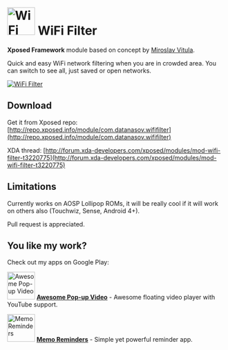 # <img src="http://i.imgur.com/dcUiBaS.png" width="64" alt="WiFi Filter" /> WiFi Filter

**Xposed Framework** module based on concept by [Miroslav Vitula](https://plus.google.com/+MiroslavVitula/posts/ibm6CmBnBvc).

Quick and easy WiFi network filtering when you are in crowded area. You can switch to see all, just saved or open networks.

[![WiFi Filter](http://i.imgur.com/Do6CBb6m.png)](http://i.imgur.com/Do6CBb6.png)
## Download

Get it from Xposed repo: [http://repo.xposed.info/module/com.datanasov.wififilter](http://repo.xposed.info/module/com.datanasov.wififilter)

XDA thread: [http://forum.xda-developers.com/xposed/modules/mod-wifi-filter-t3220775](http://forum.xda-developers.com/xposed/modules/mod-wifi-filter-t3220775)

## Limitations

Currently works on AOSP Lollipop ROMs, it will be really cool if it will work on others also (Touchwiz, Sense, Android 4+).

Pull request is appreciated.

## You like my work?

Check out my apps on Google Play:

[<img src="http://i.imgur.com/o1ZHjCp.png" width="64" alt="Awesome Pop-up Video"/>](https://play.google.com/store/apps/details?id=com.datanasov.popupvideo) [**Awesome Pop-up Video**](https://play.google.com/store/apps/details?id=com.datanasov.popupvideo) - Awesome floating video player with YouTube support.

[<img src="http://i.imgur.com/KvO9UwM.png" width="64" alt="Memo Reminders" />](https://play.google.com/store/apps/details?id=com.datanasov.memoreminders) [**Memo Reminders**](https://play.google.com/store/apps/details?id=com.datanasov.memoreminders) - Simple yet powerful reminder app.
